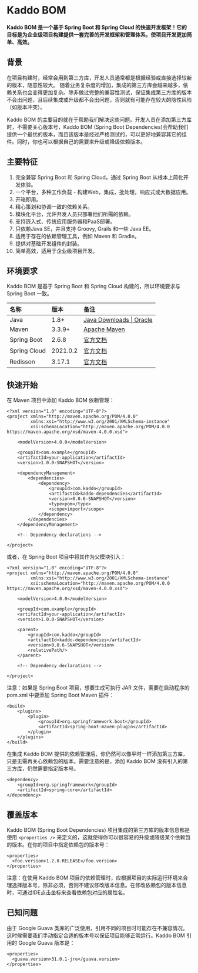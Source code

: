# Kaddo BOM

**Kaddo BOM 是一个基于 Spring Boot 和 Spring Cloud 的快速开发框架！它的目标是为企业级项目构建提供一套完善的开发框架和管理体系，使项目开发更加简单、高效。**

## 背景

在项目构建时，经常会用到第三方库，开发人员通常都是根据经验或直接选择较新的版本，随意性较大。 随着业务复杂度的增加，集成的第三方库会越来越多，依赖关系也会变得更加复杂。除非做过完整的兼容性测试，保证集成第三方库的版本不会出问题，且后续集成或升级都不会出问题，否则就有可能存在较大的隐性风险（如版本冲突）。

Kaddo BOM 的主要目的就在于帮助我们解决这些问题。开发人员在添加第三方库时，不需要关心版本号，Kaddo BOM (Spring Boot Dependencies)会帮助我们提供一个最优的版本，而且该版本是经过严格测试的，可以更好地兼容其它的组件。同时，你也可以根据自己的需要来升级或降级依赖版本。

## 主要特征

1. 完全兼容 Spring Boot 和 Spring Cloud，通过 Spring Boot 从根本上简化开发体验。
2. 一个平台，多种工作负载 - 构建Web，集成，批处理，响应式或大数据应用。
3. 开箱即用。
4. 精心策划和协调一致的依赖关系。
5. 模块化平台，允许开发人员只部署他们所需的依赖。
6. 支持嵌入式、传统应用服务器和PaaS部署。
7. 只依赖Java SE，并且支持 Groovy, Grails 和一些 Java EE。
8. 适用于存在的依赖管理工具，例如 Maven 和 Gradle。
9. 提供对基础开发组件的封装。
10. 简单高效，适用于企业级项目开发。

## 环境要求

Kaddo BOM 是基于 Spring Boot 和 Spring Cloud 构建的，所以环境要求与 Spring Boot 一致。

| 名称 | 版本 | 备注 |
|:---|:---|:---|
| Java | 1.8+ | [Java Downloads \| Oracle](https://www.oracle.com/java/technologies/downloads/) |
| Maven | 3.3.9+ | [Apache Maven](http://maven.apache.org/) |
| Spring Boot | 2.6.8 | [官方文档](https://spring.io/projects/spring-boot#learn) |
| Spring Cloud | 2021.0.2 | [官方文档](https://spring.io/projects/spring-cloud#learn) |
| Redisson | 3.17.1 | [官方文档](https://github.com/redisson/redisson) |

## 快速开始

在 Maven 项目中添加 Kaddo BOM 依赖管理：

```
<?xml version="1.0" encoding="UTF-8"?>
<project xmlns="http://maven.apache.org/POM/4.0.0"
         xmlns:xsi="http://www.w3.org/2001/XMLSchema-instance"
         xsi:schemaLocation="http://maven.apache.org/POM/4.0.0 https://maven.apache.org/xsd/maven-4.0.0.xsd">

    <modelVersion>4.0.0</modelVersion>

    <groupId>com.example</groupId>
    <artifactId>your-application</artifactId>
    <version>1.0.0-SNAPSHOT</version>

    <dependencyManagement>
        <dependencies>
            <dependency>
                <groupId>com.kaddo</groupId>
                <artifactId>kaddo-dependencies</artifactId>
                <version>0.0.6-SNAPSHOT</version>
                <type>pom</type>
                <scope>import</scope>
            </dependency>
        </dependencies>
    </dependencyManagement>

    <!-- Dependency declarations -->

</project>
```

或者，在 Spring Boot 项目中将其作为父模块引入：

```
<?xml version="1.0" encoding="UTF-8"?>
<project xmlns="http://maven.apache.org/POM/4.0.0"
         xmlns:xsi="http://www.w3.org/2001/XMLSchema-instance"
         xsi:schemaLocation="http://maven.apache.org/POM/4.0.0 https://maven.apache.org/xsd/maven-4.0.0.xsd">

    <modelVersion>4.0.0</modelVersion>

    <groupId>com.example</groupId>
    <artifactId>your-application</artifactId>
    <version>1.0.0-SNAPSHOT</version>

    <parent>
        <groupId>com.kaddo</groupId>
        <artifactId>kaddo-dependencies</artifactId>
        <version>0.0.6-SNAPSHOT</version>
        <relativePath/>
    </parent>

    <!-- Dependency declarations -->

</project>
```

注意：如果是 Spring Boot 项目，想要生成可执行 JAR 文件，需要在启动程序的 pom.xml 中要添加 Spring Boot Maven 插件：

```
<build>
    <plugins>
        <plugin>
            <groupId>org.springframework.boot</groupId>
            <artifactId>spring-boot-maven-plugin</artifactId>
        </plugin>
    </plugins>
</build>
```

在集成 Kaddo BOM 提供的依赖管理后，你仍然可以像平时一样添加第三方库，只是无需再关心依赖包的版本。需要注意的是，添加 Kaddo BOM 没有引入的第三方库，仍然需要指定版本号。

```
<dependency>
    <groupId>org.springframework</groupId>
    <artifactId>spring-core</artifactId>
</dependency>
```

## 覆盖版本

Kaddo BOM (Spring Boot Dependencies) 项目集成的第三方库的版本信息都是使用 `<properties />`
来定义的，这就使得你可以很容易的升级或降级某个依赖包的版本。在你的项目中指定依赖包的版本号：

```
<properties>
  <foo.version>1.2.0.RELEASE</foo.version>
</properties>
```

注意：在使用 Kaddo BOM 项目的依赖管理时，应根据项目的实际运行环境来合理选择版本号，除非必须，否则不建议修改版本信息。在修改依赖包的版本信息时，可通过IDE点击坐标来查看依赖包对应的属性名。

## 已知问题

由于 Google Guava 类库的广泛使用，引用不同的项目时可能存在不兼容情况。这时候需要我们手动指定合适的版本号以保证项目能够正常运行。Kaddo BOM 引用的 Google Guava 版本是：

```
<properties>
  <guava.version>31.0.1-jre</guava.version>
</properties>
```
